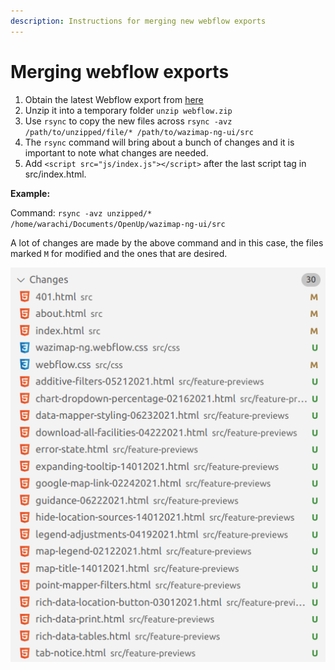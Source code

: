 ```yaml
---
description: Instructions for merging new webflow exports
---
```


# Merging webflow exports

1. Obtain the latest Webflow export from [here](changelog/)
2. Unzip it into a temporary folder `unzip webflow.zip`
3. Use `rsync` to copy the new files across `rsync -avz /path/to/unzipped/file/* /path/to/wazimap-ng-ui/src`
4. The `rsync` command will bring about a bunch of changes and it is important to note what changes are needed.&#x20;
5. Add `<script src="js/index.js"></script>` after the last script tag in src/index.html.

**Example:**

Command: `rsync -avz unzipped/* /home/warachi/Documents/OpenUp/wazimap-ng-ui/src`

A lot of changes are made by the above command and in this case, the files marked `M` for modified and the ones that are desired.

![](<../.gitbook/assets/Screenshot from 2021-06-29 15-27-34.png>)
